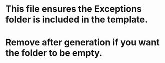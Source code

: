 # This file ensures the Exceptions folder is included in the template.
# Remove after generation if you want the folder to be empty.